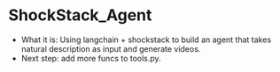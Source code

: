 # ShockStack_Agent
- What it is: Using langchain + shockstack to build an agent that takes natural description as input and generate videos.
- Next step: add more funcs to tools.py.
